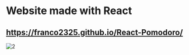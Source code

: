 # Website made with React

## https://franco2325.github.io/React-Pomodoro/
![2](https://user-images.githubusercontent.com/91703556/177564898-6922748f-85b1-40c6-9ef4-ef0514342937.png)
